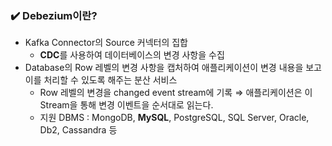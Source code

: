 ### ✔️ Debezium이란?

- Kafka Connector의 Source 커넥터의 집합
    - **CDC**를 사용하여 데이터베이스의 변경 사항을 수집
- Database의 Row 레벨의 변경 사항을 캡처하여 애플리케이션이 변경 내용을 보고 이를 처리할 수 있도록 해주는 분산 서비스
    - Row 레벨의 변경을 changed event stream에 기록 ⇒ 애플리케이션은 이 Stream을 통해 변경 이벤트을 순서대로 읽는다.
    - 지원 DBMS : MongoDB, **MySQL**, PostgreSQL, SQL Server, Oracle, Db2, Cassandra 등
